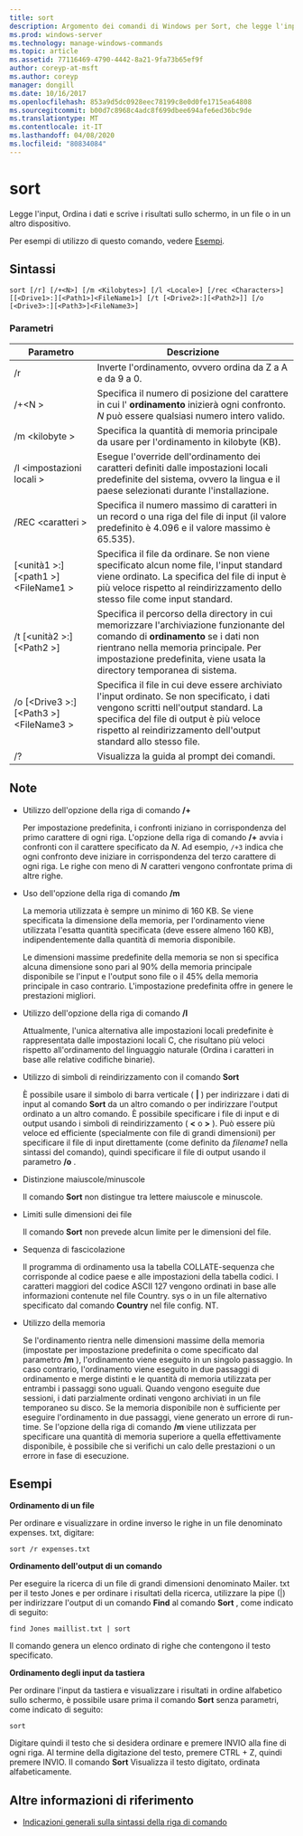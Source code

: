 ```yaml
---
title: sort
description: Argomento dei comandi di Windows per Sort, che legge l'input, Ordina i dati e scrive i risultati sullo schermo, in un file o in un altro dispositivo.
ms.prod: windows-server
ms.technology: manage-windows-commands
ms.topic: article
ms.assetid: 77116469-4790-4442-8a21-9fa73b65ef9f
author: coreyp-at-msft
ms.author: coreyp
manager: dongill
ms.date: 10/16/2017
ms.openlocfilehash: 853a9d5dc0928eec78199c8e0d0fe1715ea64808
ms.sourcegitcommit: b00d7c8968c4adc8f699dbee694afe6ed36bc9de
ms.translationtype: MT
ms.contentlocale: it-IT
ms.lasthandoff: 04/08/2020
ms.locfileid: "80834084"
---
```

# <a name="sort"></a>sort

Legge l'input, Ordina i dati e scrive i risultati sullo schermo, in un file o in un altro dispositivo.

Per esempi di utilizzo di questo comando, vedere [Esempi](#BKMK_examples).

## <a name="syntax"></a>Sintassi

```
sort [/r] [/+<N>] [/m <Kilobytes>] [/l <Locale>] [/rec <Characters>] [[<Drive1>:][<Path1>]<FileName1>] [/t [<Drive2>:][<Path2>]] [/o [<Drive3>:][<Path3>]<FileName3>]
```

### <a name="parameters"></a>Parametri

|Parametro|Descrizione|
|---------|-----------|
|/r|Inverte l'ordinamento, ovvero ordina da Z a A e da 9 a 0.|
|/+\<N >|Specifica il numero di posizione del carattere in cui l' **ordinamento** inizierà ogni confronto. *N* può essere qualsiasi numero intero valido.|
|/m \<kilobyte >|Specifica la quantità di memoria principale da usare per l'ordinamento in kilobyte (KB).|
|/l \<impostazioni locali >|Esegue l'override dell'ordinamento dei caratteri definiti dalle impostazioni locali predefinite del sistema, ovvero la lingua e il paese selezionati durante l'installazione.|
|/REC \<caratteri >|Specifica il numero massimo di caratteri in un record o una riga del file di input (il valore predefinito è 4.096 e il valore massimo è 65.535).|
|[\<unità1 >:] [\<path1 >]\<FileName1 >|Specifica il file da ordinare. Se non viene specificato alcun nome file, l'input standard viene ordinato. La specifica del file di input è più veloce rispetto al reindirizzamento dello stesso file come input standard.|
|/t [\<unità2 >:] [\<Path2 >]|Specifica il percorso della directory in cui memorizzare l'archiviazione funzionante del comando di **ordinamento** se i dati non rientrano nella memoria principale. Per impostazione predefinita, viene usata la directory temporanea di sistema.|
|/o [\<Drive3 >:] [\<Path3 >]\<FileName3 >|Specifica il file in cui deve essere archiviato l'input ordinato. Se non specificato, i dati vengono scritti nell'output standard. La specifica del file di output è più veloce rispetto al reindirizzamento dell'output standard allo stesso file.|
|/?|Visualizza la guida al prompt dei comandi.|

## <a name="remarks"></a>Note

-   Utilizzo dell'opzione della riga di comando **/+**

    Per impostazione predefinita, i confronti iniziano in corrispondenza del primo carattere di ogni riga. L'opzione della riga di comando **/+** avvia i confronti con il carattere specificato da *N*. Ad esempio, `/+3` indica che ogni confronto deve iniziare in corrispondenza del terzo carattere di ogni riga. Le righe con meno di *N* caratteri vengono confrontate prima di altre righe.
-   Uso dell'opzione della riga di comando **/m**

    La memoria utilizzata è sempre un minimo di 160 KB. Se viene specificata la dimensione della memoria, per l'ordinamento viene utilizzata l'esatta quantità specificata (deve essere almeno 160 KB), indipendentemente dalla quantità di memoria disponibile.

    Le dimensioni massime predefinite della memoria se non si specifica alcuna dimensione sono pari al 90% della memoria principale disponibile se l'input e l'output sono file o il 45% della memoria principale in caso contrario. L'impostazione predefinita offre in genere le prestazioni migliori.
-   Utilizzo dell'opzione della riga di comando **/l**

    Attualmente, l'unica alternativa alle impostazioni locali predefinite è rappresentata dalle impostazioni locali C, che risultano più veloci rispetto all'ordinamento del linguaggio naturale (Ordina i caratteri in base alle relative codifiche binarie).
-   Utilizzo di simboli di reindirizzamento con il comando **Sort**

    È possibile usare il simbolo di barra verticale ( **|** ) per indirizzare i dati di input al comando **Sort** da un altro comando o per indirizzare l'output ordinato a un altro comando. È possibile specificare i file di input e di output usando i simboli di reindirizzamento ( **<** o **>** ). Può essere più veloce ed efficiente (specialmente con file di grandi dimensioni) per specificare il file di input direttamente (come definito da *filename1* nella sintassi del comando), quindi specificare il file di output usando il parametro **/o** .
-   Distinzione maiuscole/minuscole

    Il comando **Sort** non distingue tra lettere maiuscole e minuscole.
-   Limiti sulle dimensioni dei file

    Il comando **Sort** non prevede alcun limite per le dimensioni del file.
-   Sequenza di fascicolazione

    Il programma di ordinamento usa la tabella COLLATE-sequenza che corrisponde al codice paese e alle impostazioni della tabella codici. I caratteri maggiori del codice ASCII 127 vengono ordinati in base alle informazioni contenute nel file Country. sys o in un file alternativo specificato dal comando **Country** nel file config. NT.
-   Utilizzo della memoria

    Se l'ordinamento rientra nelle dimensioni massime della memoria (impostate per impostazione predefinita o come specificato dal parametro **/m** ), l'ordinamento viene eseguito in un singolo passaggio. In caso contrario, l'ordinamento viene eseguito in due passaggi di ordinamento e merge distinti e le quantità di memoria utilizzata per entrambi i passaggi sono uguali. Quando vengono eseguite due sessioni, i dati parzialmente ordinati vengono archiviati in un file temporaneo su disco. Se la memoria disponibile non è sufficiente per eseguire l'ordinamento in due passaggi, viene generato un errore di run-time. Se l'opzione della riga di comando **/m** viene utilizzata per specificare una quantità di memoria superiore a quella effettivamente disponibile, è possibile che si verifichi un calo delle prestazioni o un errore in fase di esecuzione.

## <a name="examples"></a><a name=BKMK_examples></a>Esempi

**Ordinamento di un file**

Per ordinare e visualizzare in ordine inverso le righe in un file denominato expenses. txt, digitare:

`sort /r expenses.txt`

**Ordinamento dell'output di un comando**

Per eseguire la ricerca di un file di grandi dimensioni denominato Mailer. txt per il testo Jones e per ordinare i risultati della ricerca, utilizzare la pipe (|) per indirizzare l'output di un comando **Find** al comando **Sort** , come indicato di seguito:

`find Jones maillist.txt | sort`

Il comando genera un elenco ordinato di righe che contengono il testo specificato.

**Ordinamento degli input da tastiera**

Per ordinare l'input da tastiera e visualizzare i risultati in ordine alfabetico sullo schermo, è possibile usare prima il comando **Sort** senza parametri, come indicato di seguito:

`sort`

Digitare quindi il testo che si desidera ordinare e premere INVIO alla fine di ogni riga. Al termine della digitazione del testo, premere CTRL + Z, quindi premere INVIO. Il comando **Sort** Visualizza il testo digitato, ordinata alfabeticamente.

## <a name="additional-references"></a>Altre informazioni di riferimento

- [Indicazioni generali sulla sintassi della riga di comando](command-line-syntax-key.md)